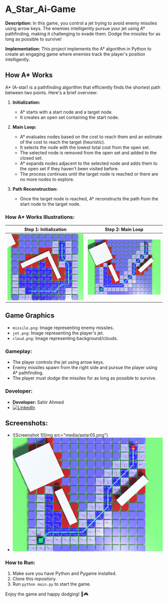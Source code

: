 # A_Star_Ai-Game

**Description:**
In this game, you control a jet trying to avoid enemy missiles using arrow keys. The enemies intelligently pursue your jet using A* pathfinding, making it challenging to evade them. Dodge the missiles for as long as possible to survive!

**Implementation:**
This project implements the A* algorithm in Python to create an engaging game where enemies track the player's position intelligently.

## How A* Works

A* (A-star) is a pathfinding algorithm that efficiently finds the shortest path between two points. Here's a brief overview:

1. **Initialization:**
   - A* starts with a start node and a target node.
   - It creates an open set containing the start node.

2. **Main Loop:**
   - A* evaluates nodes based on the cost to reach them and an estimate of the cost to reach the target (heuristic).
   - It selects the node with the lowest total cost from the open set.
   - The selected node is removed from the open set and added to the closed set.
   - A* expands nodes adjacent to the selected node and adds them to the open set if they haven't been visited before.
   - The process continues until the target node is reached or there are no more nodes to explore.

3. **Path Reconstruction:**
   - Once the target node is reached, A* reconstructs the path from the start node to the target node.

### How A* Works Illustrations:

| Step 1: Initialization | Step 2: Main Loop |
| ---------------------- | ----------------- |
| ![Step 1](media/astar05.png) | ![Step 2](media/astar06.png) |

## Game Graphics

- `missile.png`: Image representing enemy missiles.
- `jet.png`: Image representing the player's jet.
- `cloud.png`: Image representing background/clouds.

### Gameplay:

- The player controls the jet using arrow keys.
- Enemy missiles spawn from the right side and pursue the player using A* pathfinding.
- The player must dodge the missiles for as long as possible to survive.

### Developer:

- **Developer:** Sahir Ahmed
- [![LinkedIn](https://img.shields.io/badge/LinkedIn-0077B5?style=flat&logo=linkedin&logoColor=white)](https://www.linkedin.com/in/sahir-ahmed/)

## Screenshots:

- ![Screenshot 1](img src="media/astar05.png")
- ![Screenshot 2](media/astar06.png)

### How to Run:

1. Make sure you have Python and Pygame installed.
2. Clone this repository.
3. Run `python main.py` to start the game.

Enjoy the game and happy dodging! 🚀🎮
